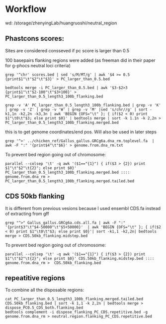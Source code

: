 # Workflow

wd: /storage/zhenyingLab/huangruoshi/neutral_region

## Phastcons scores:

Sites are considered consseved if pc score is larger than 0.5

100 basepairs flanking regions were added (as freeman did in their paper for g-phocs neutral loci criteria)

```
grep '^chr' scores.bed | sed 's/M/MT/g' | awk '$4 >= 0.5 {print$1"\t"$2"\t"$3}' > PC_larger_than_0.5.bed

bedtools merge -i PC_larger_than_0.5.bed | awk '$3-$2>3 {print$1"\t"$2-100"\t"$3+100}' > PC_larger_than_0.5_length3_100b_flanking.bed

grep -v 'A' PC_larger_than_0.5_length3_100b_flanking.bed | grep -v 'K' | grep -v 'Z' | grep -v 'W' | grep -v 'M' |sed 's/chr//g' | sort -k1,1n -k2,2n -k3,3n | awk 'BEGIN {OFS="\t" }; { if($2 < 0) print $1"\t0\t"$3; else print $0}' | bedtools merge | sort -k 1.1n -k 2,2n > PC_larger_than_0.5_length3_100b_flanking.merged.bed
```

this is to get genome coordinates/end pos. Will also be used in later steps

```
grep '^>' ../chicken_ref/Gallus_gallus.GRCg6a.dna_rm.toplevel.fa  | awk -F ":" '{print$4"\t"$6}' > genome.from.dna_rm.txt
```

To prevent bed region going out of chromosome:

```
parallel --colsep '\t' -q awk '($1=="{1}") { if($3 > {2}) print $1"\t"$2"\t{2}"; else print $0}' PC_larger_than_0.5_length3_100b_flanking.merged.bed :::: genome.from.dna_rm > PC_larger_than_0.5_length3_100b_flanking.merged.tailed.bed
```


## CDS 50kb flanking

It is different from previous vesions because I used ensembl CDS.fa instead of extracting from gff

```
grep "^>" Gallus_gallus.GRCg6a.cds.all.fa | awk -F ":" '{print$3"\t"$4-50000"\t"$5+50000}'  | awk 'BEGIN {OFS="\t" }; { if($2 < 0) print $1"\t0\t"$3; else print $0}'| sort -k1,1 -k2,2n| bedtools merge > CDS.50kb_flanking.midstep.bed

```

To prevent bed region going out of chromosome:

```
parallel --colsep '\t' -q awk '($1=="{1}") { if($3 > {2}) print $1"\t"$2"\t{2}"; else print $0}' CDS.50kb_flanking.midstep.bed :::: genome.from.dna_rm >  CDS.50kb_flanking.bed
```


## repeatitive regions

To combine all the disposable regions:

```
cat PC_larger_than_0.5_length3_100b_flanking.merged.tailed.bed CDS.50kb_flanking.bed | sort -k 1,1 -k 2,2n | bedtools merge > dispose_PC0.5_CDS_both.flanking.bed
bedtools complement -i dispose_flanking_PC_CDS.repetitive.bed -g genome.from.dna_rm > neutral.region.flanking_PC_CDS.repetitive.bed
```

